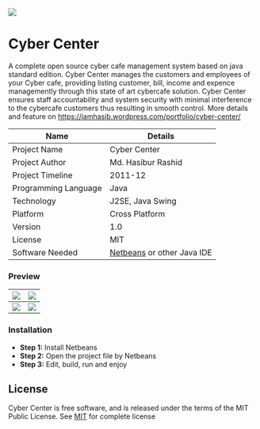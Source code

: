 <img src="https://iamhasib.files.wordpress.com/2014/04/cybercenter.png" align="middle" />

# Cyber Center
A complete open source cyber cafe management system based on java standard edition. Cyber Center manages the customers and employees of your Cyber cafe, providing listing customer, bill, income and expence managemently through this state of art cybercafe solution. Cyber Center ensures staff accountability and system security with minimal interference to the cybercafe customers thus resulting in smooth control. More details and feature on https://iamhasib.wordpress.com/portfolio/cyber-center/ 

| Name | Details |
| ------ | ------ |
| Project Name | Cyber Center |
| Project Author | Md. Hasibur Rashid |
| Project Timeline | 2011-12 |
| Programming Language | Java |
| Technology | J2SE, Java Swing |
| Platform | Cross Platform |
| Version | 1.0 |
| License | MIT |
| Software Needed | [Netbeans](https://netbeans.org/) or other Java IDE

### Preview 

|![](https://iamhasib.files.wordpress.com/2014/01/cyber-center-14.jpg)| ![](https://iamhasib.files.wordpress.com/2014/01/cyber-center-15.jpg)|
| ------ | ------ |
![](https://iamhasib.files.wordpress.com/2014/01/cyber-center-8.jpg) |![](https://iamhasib.files.wordpress.com/2014/01/cyber-center-10.jpg)|

### Installation
  - <strong>Step 1:</strong> Install Netbeans 
  - <strong>Step 2:</strong> Open the project file by Netbeans
  - <strong>Step 3:</strong> Edit, build, run and enjoy 

## License

Cyber Center is free software, and is released under the terms of the MIT Public License. See [MIT](LICENSE) for complete license
